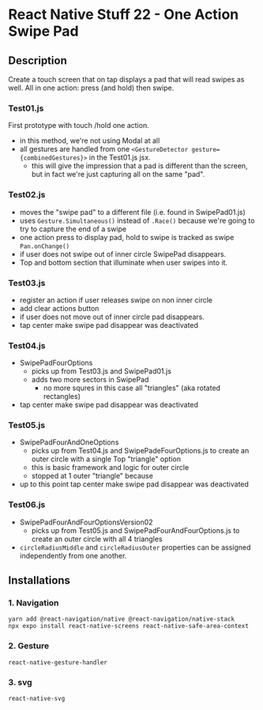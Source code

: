 # React Native Stuff 22 - One Action Swipe Pad

## Description

Create a touch screen that on tap displays a pad that will read swipes as well. All in one action: press (and hold) then swipe.

### Test01.js

First prototype with touch /hold one action.

- in this method, we're not using Modal at all
- all gestures are handled from one `<GestureDetector gesture={combinedGestures}>` in the Test01.js jsx.
  - this will give the impression that a pad is different than the screen, but in fact we're just capturing all on the same "pad".

### Test02.js

- moves the "swipe pad" to a different file (i.e. found in SwipePad01.js)
- uses `Gesture.Simultaneous()` instead of `.Race()` because we're going to try to capture the end of a swipe
- one action press to display pad, hold to swipe is tracked as swipe `Pan.onChange()`
- if user does not swipe out of inner circle SwipePad disappears.
- Top and bottom section that illuminate when user swipes into it.

### Test03.js

- register an action if user releases swipe on non inner circle
- add clear actions button
- if user does not move out of inner circle pad disappears.
- tap center make swipe pad disappear was deactivated

### Test04.js

- SwipePadFourOptions
  - picks up from Test03.js and SwipePad01.js
  - adds two more sectors in SwipePad
    - no more squres in this case all "triangles" (aka rotated rectangles)
- tap center make swipe pad disappear was deactivated

### Test05.js

- SwipePadFourAndOneOptions
  - picks up from Test04.js and SwipePadeFourOptions.js to create an outer circle with a single Top "triangle" option
  - this is basic framework and logic for outer circle
  - stopped at 1 outer "triangle" because
- up to this point tap center make swipe pad disappear was deactivated

### Test06.js

- SwipePadFourAndFourOptionsVersion02
  - picks up from Test05.js and SwipePadFourAndFourOptions.js to create an outer circle with all 4 triangles
- `circleRadiusMiddle` and `circleRadiusOuter` properties can be assigned independently from one another.

## Installations

### 1. Navigation

```
yarn add @react-navigation/native @react-navigation/native-stack
npx expo install react-native-screens react-native-safe-area-context
```

### 2. Gesture

`react-native-gesture-handler`

### 3. svg

`react-native-svg`
